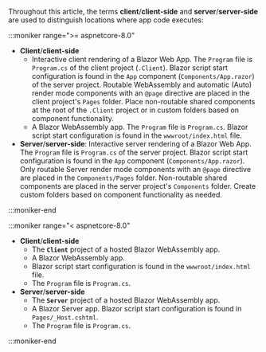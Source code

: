 Throughout this article, the terms **client**/**client-side** and **server**/**server-side** are used to distinguish locations where app code executes:

:::moniker range=">= aspnetcore-8.0"

* **Client**/**client-side**
  * Interactive client rendering of a Blazor Web App. The `Program` file is `Program.cs` of the client project (`.Client`). Blazor script start configuration is found in the `App` component (`Components/App.razor`) of the server project. Routable WebAssembly and automatic (Auto) render mode components with an `@page` directive are placed in the client project's `Pages` folder. Place non-routable shared components at the root of the `.Client` project or in custom folders based on component functionality.
  * A Blazor WebAssembly app. The `Program` file is `Program.cs`. Blazor script start configuration is found in the `wwwroot/index.html` file.
* **Server**/**server-side**: Interactive server rendering of a Blazor Web App. The `Program` file is `Program.cs` of the server project. Blazor script start configuration is found in the `App` component (`Components/App.razor`). Only routable Server render mode components with an `@page` directive are placed in the `Components/Pages` folder. Non-routable shared components are placed in the server project's `Components` folder. Create custom folders based on component functionality as needed.

:::moniker-end

:::moniker range="< aspnetcore-8.0"

* **Client**/**client-side**
  * The **`Client`** project of a hosted Blazor WebAssembly app.
  * A Blazor WebAssembly app.
  * Blazor script start configuration is found in the `wwwroot/index.html` file.
  * The `Program` file is `Program.cs`.
* **Server**/**server-side**
  * The **`Server`** project of a hosted Blazor WebAssembly app.
  * A Blazor Server app. Blazor script start configuration is found in `Pages/_Host.cshtml`.
  * The `Program` file is `Program.cs`.

:::moniker-end
